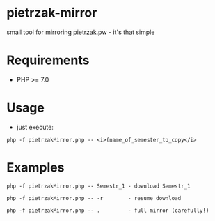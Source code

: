 # pietrzak-mirror
small tool for mirroring pietrzak.pw - it's that simple

# Requirements
  * PHP >= 7.0

# Usage
  * just execute:
```
php -f pietrzakMirror.php -- <i>(name_of_semester_to_copy</i>
```
# Examples
```
php -f pietrzakMirror.php -- Semestr_1 - download Semestr_1
```
```
php -f pietrzakMirror.php -- -r        - resume download
```
```
php -f pietrzakMirror.php -- .         - full mirror (carefully!)
```
